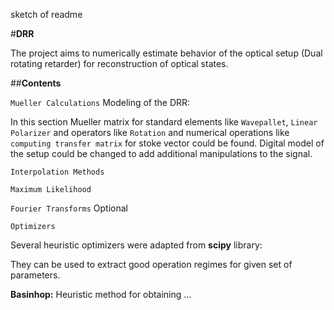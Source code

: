sketch of readme


#**DRR**

The project aims to numerically estimate behavior of the optical setup (Dual rotating retarder)
for reconstruction of optical states. 


##**Contents**

`Mueller Calculations` Modeling of the DRR:

In this section Mueller matrix for standard elements like `Wavepallet`,
`Linear Polarizer` and operators like `Rotation` and numerical operations
like `computing transfer matrix` for stoke vector could be found. 
Digital model of the setup could be changed to add additional manipulations
to the signal.

`Interpolation Methods`



`Maximum Likelihood`



`Fourier Transforms` Optional


`Optimizers`

Several heuristic optimizers were adapted from **scipy** library:

They can be used to extract good operation regimes for given set of parameters. 

**Basinhop:** Heuristic method for obtaining ...
